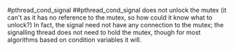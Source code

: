 #pthread_cond_signal 
##pthread_cond_signal does not unlock the mutex (it can't as it has no reference to the mutex, so how could it know what to unlock?) In fact, the signal need not have any connection to the mutex; the signalling thread does not need to hold the mutex, though for most algorithms based on condition variables it will.
